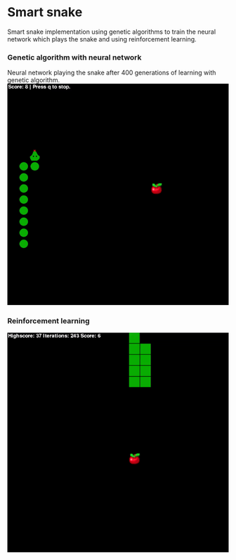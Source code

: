 # Smart snake
Smart snake implementation using genetic algorithms to train the neural network which plays the snake and using reinforcement learning.

### Genetic algorithm with neural network 
Neural network playing the snake after 400 generations of learning with genetic algorithm.
![](https://github.com/anzemur/smart-snake/blob/master/videos/neural_ga.gif)

### Reinforcement learning
![](https://github.com/anzemur/smart-snake/blob/master/videos/reinfocement_learning.gif)
